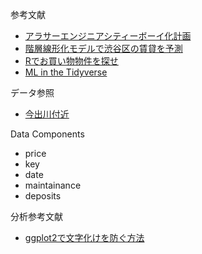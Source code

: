 参考文献
+ [アラサーエンジニアシティーボーイ化計画](https://note.mu/hanaori/n/n0a51b7351909)
+ [階層線形化モデルで渋谷区の賃貸を予測](https://note.mu/hanaori/n/na2e41f1d3b49)
+ [Rでお買い物物件を探せ](https://speakerdeck.com/morishita/rdeomai-ide-wu-jian-wotan-se)
+ [ML in the Tidyverse](https://www.datacamp.com/courses/machine-learning-in-the-tidyverse)

データ参照

+ [今出川付近](https://unilife.co.jp/search/range/lat:35.03017044/lon:135.76075745/dis:1.5)

Data Components

+ price
+ key
+ date
+ maintainance
+ deposits


分析参考文献
+ [ggplot2で文字化けを防ぐ方法](https://qiita.com/rmecab/items/fd1a08a1f1300839dbce)
